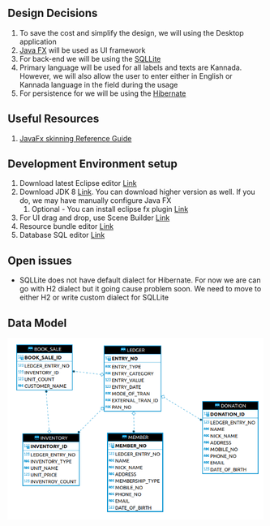 ## Design Decisions
1. To save the cost and simplify the design, we will using the Desktop application
1. [Java FX](https://openjfx.io) will be used as UI framework
1. For back-end we will be using the [SQLLite](https://www.sqlite.org/index.html)
1. Primary language will be used for all labels and texts are Kannada. However, we will also allow the user to enter either in English or Kannada language in the field during the usage
1. For persistence for we will be using the [Hibernate](https://hibernate.org/orm/)

## Useful Resources
1. [JavaFx skinning Reference Guide](https://docs.oracle.com/javase/8/javafx/api/javafx/scene/doc-files/cssref.html)

## Development Environment setup
1. Download latest Eclipse editor [Link](https://www.eclipse.org/downloads/packages/release/mars/r/eclipse-ide-java-ee-developers)
1. Download JDK 8 [Link](https://www.oracle.com/java/technologies/javase/javase-jdk8-downloads.html). You can download higher version as well. If you do, we may have manually configure Java FX
	1. Optional - You can install eclipse fx plugin [Link](https://marketplace.eclipse.org/category/free-tagging/javafx)
1. For UI drag and drop, use Scene Builder [Link](https://gluonhq.com/products/scene-builder/)
1. Resource bundle editor [Link](https://marketplace.eclipse.org/content/resourcebundle-editor#group-details)
1. Database SQL editor [Link](https://dbeaver.io/download)

## Open issues
* SQLLite does not have default dialect for Hibernate. For now we are can go with H2 dialect but it going cause problem soon. We need to move to either H2 or write custom dialect for SQLLite

## Data Model
![Data Model](./Datamodel.png)